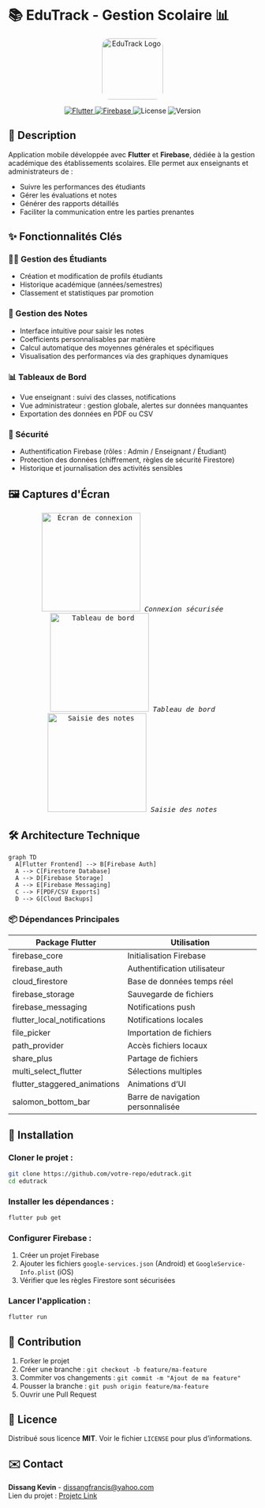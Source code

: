 
# 📚 EduTrack - Gestion Scolaire 📊

<p align="center">
  <img alt="EduTrack Logo" src="./assets/icon.png" width="124px" style="border-radius:16px"/>
</p>

<p align="center">
  <a href="https://flutter.dev/">
    <img alt="Flutter" src="https://img.shields.io/badge/Flutter-v3.16-blue.svg?style=flat-square&logo=flutter" />
  </a>
  <a href="https://firebase.google.com/">
    <img alt="Firebase" src="https://img.shields.io/badge/Firebase-12.4.6-FFCA28.svg?style=flat-square&logo=firebase" />
  </a>
  <img alt="License" src="https://img.shields.io/badge/License-MIT-green.svg?style=flat-square" />
  <img alt="Version" src="https://img.shields.io/badge/Version-1.0.0-blue.svg?style=flat-square" />
</p>

## 📖 Description
Application mobile développée avec **Flutter** et **Firebase**, dédiée à la gestion académique des établissements scolaires. Elle permet aux enseignants et administrateurs de :

- Suivre les performances des étudiants
- Gérer les évaluations et notes
- Générer des rapports détaillés
- Faciliter la communication entre les parties prenantes

## ✨ Fonctionnalités Clés

### 👨‍🎓 Gestion des Étudiants
- Création et modification de profils étudiants
- Historique académique (années/semestres)
- Classement et statistiques par promotion

### 📝 Gestion des Notes
- Interface intuitive pour saisir les notes
- Coefficients personnalisables par matière
- Calcul automatique des moyennes générales et spécifiques
- Visualisation des performances via des graphiques dynamiques

### 📊 Tableaux de Bord
- Vue enseignant : suivi des classes, notifications
- Vue administrateur : gestion globale, alertes sur données manquantes
- Exportation des données en PDF ou CSV

### 🔐 Sécurité
- Authentification Firebase (rôles : Admin / Enseignant / Étudiant)
- Protection des données (chiffrement, règles de sécurité Firestore)
- Historique et journalisation des activités sensibles

## 🖼️ Captures d'Écran
<p align="center">
  <kbd>
    <img src="./screenshots/login.png" width="200" alt="Écran de connexion"/>
    <em>Connexion sécurisée</em>
  </kbd>
  <kbd>
    <img src="./screenshots/dashboard.png" width="200" alt="Tableau de bord"/>
    <em>Tableau de bord</em>
  </kbd>
  <kbd>
    <img src="./screenshots/grades.png" width="200" alt="Saisie des notes"/>
    <em>Saisie des notes</em>
  </kbd>
</p>

## 🛠️ Architecture Technique
```mermaid
graph TD
  A[Flutter Frontend] --> B[Firebase Auth]
  A --> C[Firestore Database]
  A --> D[Firebase Storage]
  A --> E[Firebase Messaging]
  C --> F[PDF/CSV Exports]
  D --> G[Cloud Backups]
```

### 📦 Dépendances Principales
| Package Flutter | Utilisation |
|-----------------|------------|
| firebase_core | Initialisation Firebase |
| firebase_auth | Authentification utilisateur |
| cloud_firestore | Base de données temps réel |
| firebase_storage | Sauvegarde de fichiers |
| firebase_messaging | Notifications push |
| flutter_local_notifications | Notifications locales |
| file_picker | Importation de fichiers |
| path_provider | Accès fichiers locaux |
| share_plus | Partage de fichiers |
| multi_select_flutter | Sélections multiples |
| flutter_staggered_animations | Animations d’UI |
| salomon_bottom_bar | Barre de navigation personnalisée |

## 🚀 Installation

### Cloner le projet :
```bash
git clone https://github.com/votre-repo/edutrack.git
cd edutrack
```

### Installer les dépendances :
```bash
flutter pub get
```

### Configurer Firebase :
1. Créer un projet Firebase
2. Ajouter les fichiers `google-services.json` (Android) et `GoogleService-Info.plist` (iOS)
3. Vérifier que les règles Firestore sont sécurisées

### Lancer l'application :
```bash
flutter run
```

## 🤝 Contribution
1. Forker le projet
2. Créer une branche : `git checkout -b feature/ma-feature`
3. Commiter vos changements : `git commit -m "Ajout de ma feature"`
4. Pousser la branche : `git push origin feature/ma-feature`
5. Ouvrir une Pull Request

## 📄 Licence
Distribué sous licence **MIT**. Voir le fichier `LICENSE` pour plus d’informations.

## ✉️ Contact
**Dissang Kevin** - dissangfrancis@yahoo.com  
Lien du projet : [Projetc Link](https://github.com/kteken10/flutter_school_app)



